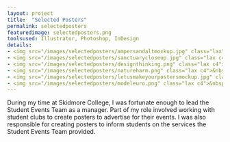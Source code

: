 ```yaml
---
layout: project
title:  "Selected Posters"
permalink: selectedposters
featuredimage: selectedposters.png
toolsused: Illustrator, Photoshop, InDesign
details:
- <img src="/images/selectedposters/ampersandaltmockup.jpg" class="lax">
- <img src="/images/selectedposters/sanctuarycloseup.jpg" class="lax c4">&nbsp;&nbsp;<img src="/images/selectedposters/sanctuary.jpg" class="lax c4">
- <img src="/images/selectedposters/designthinking.png" class="lax c4">&nbsp;&nbsp;<img src="/images/selectedposters/harvestdinner.jpg" class="lax c4">
- <img src="/images/selectedposters/natureharm.png" class="lax c4">&nbsp;&nbsp;<img src="/images/selectedposters/natureharmcloseup.png" class="lax c4">
- <img src="/images/selectedposters/letusmakeyourpostersmockup.jpg" class="lax">
- <img src="/images/selectedposters/modeleuro.png" class="lax c4">&nbsp;&nbsp;<img src="/images/selectedposters/ottermclovins.jpg" class="lax c4">
---
```

During my time at Skidmore College, I was fortunate enough to lead the Student Events Team as a manager. Part of my role involved working with student clubs to create posters to advertise for their events. I was also responsible for creating posters to inform students on the services the Student Events Team provided. 
